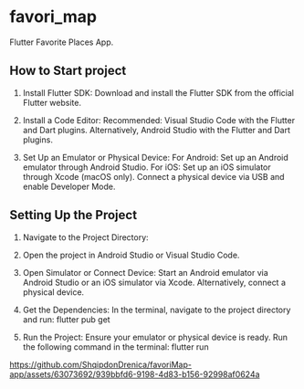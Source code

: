 # favori_map

Flutter Favorite Places App.

## How to Start project

1. Install Flutter SDK:
   Download and install the Flutter SDK from the official Flutter website.
 
2. Install a Code Editor:
   Recommended: Visual Studio Code with the Flutter and Dart plugins.
   Alternatively, Android Studio with the Flutter and Dart plugins.

3. Set Up an Emulator or Physical Device:
   For Android: Set up an Android emulator through Android Studio.
   For iOS: Set up an iOS simulator through Xcode (macOS only).
   Connect a physical device via USB and enable Developer Mode.

## Setting Up the Project

1. Navigate to the Project Directory:
  
3. Open the project in Android Studio or Visual Studio Code.

4. Open Simulator or Connect Device:
   Start an Android emulator via Android Studio or an iOS simulator via Xcode.
   Alternatively, connect a physical device.

6. Get the Dependencies:
   In the terminal, navigate to the project directory and run: flutter pub get

7. Run the Project:
   Ensure your emulator or physical device is ready.
   Run the following command in the terminal: flutter run

https://github.com/ShqipdonDrenica/favoriMap-app/assets/63073692/939bbfd6-9198-4d83-b156-92998af0624a


